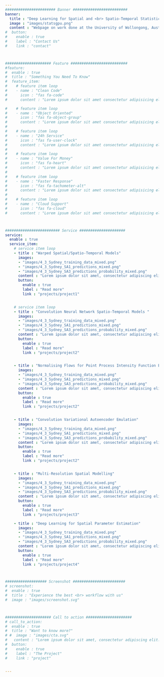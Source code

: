 ```yaml
---
####################### Banner #########################
banner:
  title : "Deep Learning for Spatial and <br> Spatio-Temporal Statistics"
  image : "images/statsgpu.png"
  content : "Webpage on work done at the University of Wollongong, Australia, since 2018, on the application of deep learning models to spatial and spatio-temporal statistical models. This work was in large part funded by the Australian Research Council (ARC) Discovery Early Career Research Award (DECRA) DE180100203 awarded to Andrew Zammit-Mangion."
#  button:
#    enable : true
#    label : "Contact Us"
#    link : "contact"



##################### Feature ##########################
#feature:
#  enable : true
#  title : "Something You Need To Know"
#  feature_item:
#    # feature item loop
#    - name : "Clean Code"
#      icon : "fas fa-code"
#      content : "Lorem ipsum dolor sit amet consectetur adipisicing elit quam nihil"

#    # feature item loop
#    - name : "Object Oriented"
#      icon : "fas fa-object-group"
#      content : "Lorem ipsum dolor sit amet consectetur adipisicing elit quam nihil"
#
#    # feature item loop
#    - name : "24h Service"
#      icon : "fas fa-user-clock"
#      content : "Lorem ipsum dolor sit amet consectetur adipisicing elit quam nihil"
#
#    # feature item loop
#    - name : "Value For Money"
#      icon : "fas fa-heart"
#      content : "Lorem ipsum dolor sit amet consectetur adipisicing elit quam nihil"
#
#    # feature item loop
#    - name : "Faster Response"
#      icon : "fas fa-tachometer-alt"
#      content : "Lorem ipsum dolor sit amet consectetur adipisicing elit quam nihil"
#
#    # feature item loop
#    - name : "Cloud Support"
#      icon : "fas fa-cloud"
#      content : "Lorem ipsum dolor sit amet consectetur adipisicing elit quam nihil" -->



######################### Service #####################
service:
  enable : true
  service_item:
    # service item loop
    - title : "Warped Spatial/Spatio-Temporal Models"
      images:
      - "images/4_3_Sydney_training_data_mixed.png"
      - "images/4_3_Sydney_SA1_predictions_mixed.png"
      - "images/4_3_Sydney_SA3_predictions_probability_mixed.png"
      content : "Lorem ipsum dolor sit amet, consectetur adipiscing elit. Consequat tristique eget amet, tempus eu at consecttur. Leo facilisi nunc viverra tellus. Ac laoreet sit vel consquat. consectetur adipiscing elit. Consequat tristique eget amet, tempus eu at consecttur. Leo facilisi nunc viverra tellus. Ac laoreet sit vel consquat."
      button:
        enable : true
        label : "Read more"
        link : "projects/project1"


    # service item loop
    - title : "Convolution Neural Network Spatio-Temporal Models "
      images:
      - "images/4_3_Sydney_training_data_mixed.png"
      - "images/4_3_Sydney_SA1_predictions_mixed.png"
      - "images/4_3_Sydney_SA3_predictions_probability_mixed.png"
      content : "Lorem ipsum dolor sit amet, consectetur adipiscing elit. Consequat tristique eget amet, tempus eu at consecttur. Leo facilisi nunc viverra tellus. Ac laoreet sit vel consquat. consectetur adipiscing elit. Consequat tristique eget amet, tempus eu at consecttur. Leo facilisi nunc viverra tellus. Ac laoreet sit vel consquat."
      button:
        enable : true
        label : "Read more"
        link : "projects/project2"


    - title : "Normalising Flows for Point Process Intensity Function Estimation"
      images:
      - "images/4_3_Sydney_training_data_mixed.png"
      - "images/4_3_Sydney_SA1_predictions_mixed.png"
      - "images/4_3_Sydney_SA3_predictions_probability_mixed.png"
      content : "Lorem ipsum dolor sit amet, consectetur adipiscing elit. Consequat tristique eget amet, tempus eu at consecttur. Leo facilisi nunc viverra tellus. Ac laoreet sit vel consquat. consectetur adipiscing elit. Consequat tristique eget amet, tempus eu at consecttur. Leo facilisi nunc viverra tellus. Ac laoreet sit vel consquat."
      button:
        enable : true
        label : "Read more"
        link : "projects/project2"


    - title : "Convolution Variational Autoencoder Emulation"
      images:
      - "images/4_3_Sydney_training_data_mixed.png"
      - "images/4_3_Sydney_SA1_predictions_mixed.png"
      - "images/4_3_Sydney_SA3_predictions_probability_mixed.png"
      content : "Lorem ipsum dolor sit amet, consectetur adipiscing elit. Consequat tristique eget amet, tempus eu at consecttur. Leo facilisi nunc viverra tellus. Ac laoreet sit vel consquat. consectetur adipiscing elit. Consequat tristique eget amet, tempus eu at consecttur. Leo facilisi nunc viverra tellus. Ac laoreet sit vel consquat."
      button:
        enable : true
        label : "Read more"
        link : "projects/project2"


    - title : "Multi-Resolution Spatial Modelling"
      images:
      - "images/4_3_Sydney_training_data_mixed.png"
      - "images/4_3_Sydney_SA1_predictions_mixed.png"
      - "images/4_3_Sydney_SA3_predictions_probability_mixed.png"
      content : "Lorem ipsum dolor sit amet, consectetur adipiscing elit. Consequat tristique eget amet, tempus eu at consecttur. Leo facilisi nunc viverra tellus. Ac laoreet sit vel consquat. consectetur adipiscing elit. Consequat tristique eget amet, tempus eu at consecttur. Leo facilisi nunc viverra tellus. Ac laoreet sit vel consquat."
      button:
        enable : true
        label : "Read more"
        link : "projects/project3"

    - title : "Deep Learning for Spatial Parameter Estimation"
      images:
      - "images/4_3_Sydney_training_data_mixed.png"
      - "images/4_3_Sydney_SA1_predictions_mixed.png"
      - "images/4_3_Sydney_SA3_predictions_probability_mixed.png"
      content : "Lorem ipsum dolor sit amet, consectetur adipiscing elit. Consequat tristique eget amet, tempus eu at consecttur. Leo facilisi nunc viverra tellus. Ac laoreet sit vel consquat. consectetur adipiscing elit. Consequat tristique eget amet, tempus eu at consecttur. Leo facilisi nunc viverra tellus. Ac laoreet sit vel consquat."
      button:
        enable : true
        label : "Read more"
        link : "projects/project4"



################### Screenshot ########################
# screenshot:
#  enable : true
#  title : "Experience the best <br> workflow with us"
#  image : "images/screenshot.svg"



##################### Call to action #####################
# call_to_action:
#  enable : true
#  title : "Want to know more?"
# #  image : "images/cta.svg"
#   content : "Lorem ipsum dolor sit amet, consectetur adipiscing elit. Consequat tristique eget amet, tempus eu at consecttur."
#  button:
#    enable : true
#    label : "The Project"
#    link : "project"


---
```

